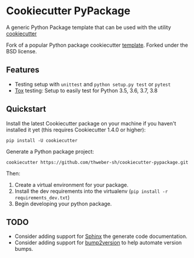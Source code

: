 # Cookiecutter PyPackage

A generic Python Package template that can be used with the utility [cookiecutter](https://github.com/cookiecutter/cookiecutter)

Fork of a popular Python package cookiecutter [template](https://github.com/audreyr/cookiecutter). 
Forked under the BSD license.

## Features

-   Testing setup with `unittest` and `python setup.py test` or `pytest`
-   [Tox](http://testrun.org/tox/) testing: Setup to easily test for
    Python 3.5, 3.6, 3.7, 3.8


## Quickstart

Install the latest Cookiecutter package on your machine if you haven't installed it yet (this
 requires Cookiecutter 1.4.0 or higher):

    pip install -U cookiecutter

Generate a Python package project:

    cookiecutter https://github.com/thweber-sh/cookiecutter-pypackage.git

Then:

1)  Create a virtual environment for your package.
2)  Install the dev requirements into the virtualenv (`pip install -r requirements_dev.txt`)
3)  Begin developing your python package.

## TODO
- Consider adding support for [Sphinx](https://www.sphinx-doc.org/en/master/) the generate code
 documentation.
- Consider adding support for [bump2version](https://pypi.org/project/bump2version/) to help
 automate version bumps.
